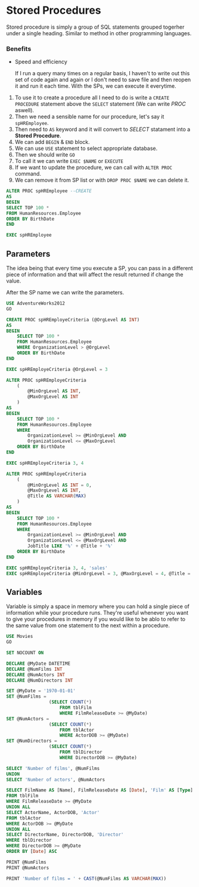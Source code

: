 # Stored Procedures

Stored procedure is simply a group of SQL statements grouped togerher under a single heading. Similar to method in other programming languages.  

### Benefits

- Speed and efficiency
   
   If I run a query many times on a regular basis, I haven't to write out this set of code again and again or I don't need to save file and then reopen it and run it each time. With the SPs, we can execute it everytime.

1. To use it to create a procedure all I need to do is write a `CREATE PROCEDURE`  statement above the `SELECT` statement (We can write *PROC* aswell). 
2. Then we need a sensible name for our procedure, let's say it `spHREmployee`.
3. Then need to `AS` keyword and it will convert to *SELECT* statament into a **Stored Procedure**.
4. We can add `BEGIN` & `END` block.
5. We can use `USE` statement to select appropriate database.
6. Then we should write `GO`
7. To call it we can write `EXEC $NAME` or `EXECUTE`
8. If we want to update the procedure, we can call with `ALTER PROC` command.
9. We can remove it from SP list or with `DROP PROC $NAME` we can delete it.

```sql
ALTER PROC spHREmployee --CREATE
AS
BEGIN
SELECT TOP 100 *
FROM HumanResources.Employee
ORDER BY BirthDate
END

EXEC spHREmployee
```

## Parameters

The idea being that every time you execute a SP, you can pass in a different piece of information and that will affect the result returned if change the value.

After the SP name we can write the parameters.

```sql
USE AdventureWorks2012
GO

CREATE PROC spHREmployeCriteria (@OrgLevel AS INT)
AS
BEGIN
	SELECT TOP 100 *
	FROM HumanResources.Employee
	WHERE OrganizationLevel > @OrgLevel
	ORDER BY BirthDate
END

EXEC spHREmployeCriteria @OrgLevel = 3
```

```sql
ALTER PROC spHREmployeCriteria 
	(
		@MinOrgLevel AS INT,
		@MaxOrgLevel AS INT
	)
AS
BEGIN
	SELECT TOP 100 *
	FROM HumanResources.Employee
	WHERE 
		OrganizationLevel >= @MinOrgLevel AND 
		OrganizationLevel <= @MaxOrgLevel
	ORDER BY BirthDate
END

EXEC spHREmployeCriteria 3, 4
```


```sql
ALTER PROC spHREmployeCriteria 
	(
		@MinOrgLevel AS INT = 0,
		@MaxOrgLevel AS INT,
		@Title AS VARCHAR(MAX)
	)
AS
BEGIN
	SELECT TOP 100 *
	FROM HumanResources.Employee
	WHERE 
		OrganizationLevel >= @MinOrgLevel AND 
		OrganizationLevel <= @MaxOrgLevel AND
		JobTitle LIKE '%' + @Title + '%'
	ORDER BY BirthDate
END

EXEC spHREmployeCriteria 3, 4, 'sales'
EXEC spHREmployeCriteria @MinOrgLevel = 3, @MaxOrgLevel = 4, @Title = 'sales'

```

## Variables

Variable is simply a space in memory where you can hold a single piece of information while your procedure runs. They're useful whenever you want to give your procedures in memory if you would like to be ablo to refer to the same value from one statement to the next within a procedure.

```sql
USE Movies
GO

SET NOCOUNT ON

DECLARE @MyDate DATETIME
DECLARE @NumFilms INT
DECLARE @NumActors INT
DECLARE @NumDirectors INT

SET @MyDate = '1970-01-01'
SET @NumFilms = 
				(SELECT COUNT(*) 
					FROM tblFilm 
					WHERE FilmReleaseDate >= @MyDate)
SET @NumActors = 
				(SELECT COUNT(*) 
					FROM tblActor 
					WHERE ActorDOB >= @MyDate)
SET @NumDirectors = 
				(SELECT COUNT(*) 
					FROM tblDirector 
					WHERE DirectorDOB >= @MyDate)

SELECT 'Number of films', @NumFilms
UNION
SELECT 'Number of actors', @NumActors

SELECT FilmName AS [Name], FilmReleaseDate AS [Date], 'Film' AS [Type]
FROM tblFilm
WHERE FilmReleaseDate >= @MyDate
UNION ALL
SELECT ActorName, ActorDOB, 'Actor'
FROM tblActor
WHERE ActorDOB >= @MyDate
UNION ALL
SELECT DirectorName, DirectorDOB, 'Director'
WHERE tblDirector
WHERE DirectorDOB >= @MyDate
ORDER BY [Date] ASC

PRINT @NumFilms
PRINT @NumActors

PRINT 'Number of films = ' + CAST(@NumFilms AS VARCHAR(MAX))
```